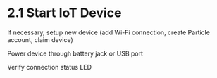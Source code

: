 # 2.1 Start IoT Device

If necessary, setup new device \(add Wi-Fi connection, create Particle account, claim device\)

Power device through battery jack or USB port

Verify connection status LED

